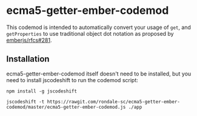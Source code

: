 # ecma5-getter-ember-codemod

This codemod is intended to automatically convert your usage of `get`, and `getProperties` to use traditional object dot notation as proposed by [emberjs/rfcs#281](https://github.com/emberjs/rfcs/blob/master/text/0281-es5-getters.md).

## Installation

ecma5-getter-ember-codemod itself doesn't need to be installed, but you need to install jscodeshift to run the codemod script:

```
npm install -g jscodeshift
```

`jscodeshift -t https://rawgit.com/rondale-sc/ecma5-getter-ember-codemod/master/ecma5-getter-ember-codemod.js ./app`
